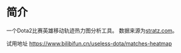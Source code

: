 # 简介
一个Dota2比赛英雄移动轨迹热力图分析工具。
数据来源为[stratz.com](https://stratz.com/)。

试用地址 https://www.bilibifun.cn/useless-dota/matches-heatmap
